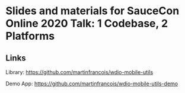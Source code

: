 # Slides and materials for SauceCon Online 2020 Talk: 1 Codebase, 2 Platforms

## Links

Library: https://github.com/martinfrancois/wdio-mobile-utils

Demo App: https://github.com/martinfrancois/wdio-mobile-utils-demo

